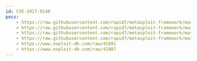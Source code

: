 ```yaml
---
id: CVE-2017-0148
pocs:
    - https://raw.githubusercontent.com/rapid7/metasploit-framework/master/modules/auxiliary/scanner/smb/smb_ms17_010.rb
    - https://raw.githubusercontent.com/rapid7/metasploit-framework/master/modules/exploits/windows/smb/ms17_010_eternalblue.rb
    - https://raw.githubusercontent.com/rapid7/metasploit-framework/master/modules/exploits/windows/smb/ms17_010_eternalblue_win8.py
    - https://raw.githubusercontent.com/rapid7/metasploit-framework/master/modules/exploits/windows/smb/smb_doublepulsar_rce.rb
    - https://www.exploit-db.com/raw/41891
    - https://www.exploit-db.com/raw/41987
---
```

